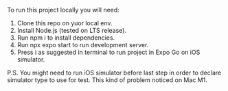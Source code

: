 To run this project locally you will need:

1. Clone this repo on yuor local env.
2. Install Node.js (tested on LTS release).
3. Run npm i to install dependencies.
4. Run npx expo start to run development server.
5. Press i as suggested in terminal to run project in Expo Go on iOS simulator.

P.S. You might need to run iOS simulator before last step in order to declare simulator type to use for test. This kind of problem noticed on Mac M1.
